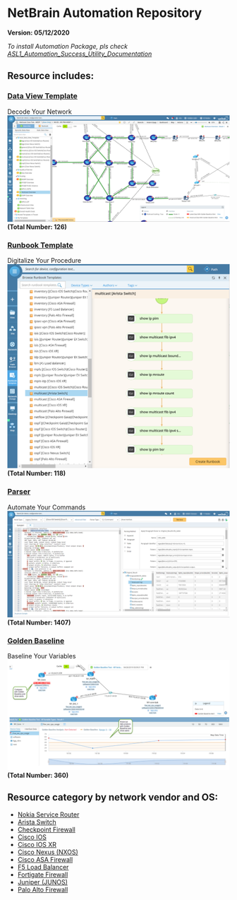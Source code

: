 # NetBrain Automation Repository
**Version: 05/12/2020**

*To install Automation Package, pls check [ASL1_Automation_Success_Utility_Documentation](docs/ASL1_Automation_Success_Utility_Documentation.pdf)*

## Resource includes:

### [Data View Template](https://www.netbraintech.com/docs/ie80/help/index.html?data-view.htm)
Decode Your Network 
![alt text](images/dvt.png "NetBrain Data View")
**(Total Number: 126)**

### [Runbook Template](https://www.netbraintech.com/docs/ie80/help/index.html?using-runbook.htm)
Digitalize Your Procedure
![alt text](images/runbook.png "NetBrain Runbook")
**(Total Number: 118)**

### [Parser](https://www.netbraintech.com/docs/ie80/help/index.html?parser-library.htm)
Automate Your Commands
![alt text](images/parser.png "NetBrain Parser")
**(Total Number: 1407)**

### [Golden Baseline](https://www.netbraintech.com/docs/ie80/help/index.html?golden-baseline.htm)
Baseline Your Variables
![alt text](images/golden_baseline_variable.png "NetBrain Golden Baseline")
**(Total Number: 360)**

## Resource category by network vendor and OS:
* [Nokia Service Router](vendor_list/Nokia/Nokia%20SROS/nokia_service_router.md)
* [Arista Switch](vendor_list/Arista/Arista%20Switch/arista_switch.md)
* [Checkpoint Firewall](vendor_list/CheckPoint/CheckPoint%20Firewall/checkpoint_firewall.md)
* [Cisco IOS](vendor_list/Cisco/Cisco%20IOS/cisco_ios.md)
* [Cisco IOS XR](vendor_list/Cisco/Cisco%20IOS%20XR/cisco_ios_xr.md)
* [Cisco Nexus (NXOS)](vendor_list/Cisco/Cisco%20Nexus/cisco_nexus_nxos.md)
* [Cisco ASA Firewall](vendor_list/Cisco/Cisco%20ASA/cisco_asa_firewall.md)
* [F5 Load Balancer](vendor_list/F5/F5%20Load%20Balancer/f5_load_balancer.md)
* [Fortigate Firewall](vendor_list/Fortinet/Fortigate/fortigate_firewall.md)
* [Juniper (JUNOS)](vendor_list/Juniper/JUNOS%20Common/juniper_junos_common.md)
* [Palo Alto Firewall](vendor_list/Palo%20Alto/Palo%20Alto%20Firewall/palo_alto_firewall.md)